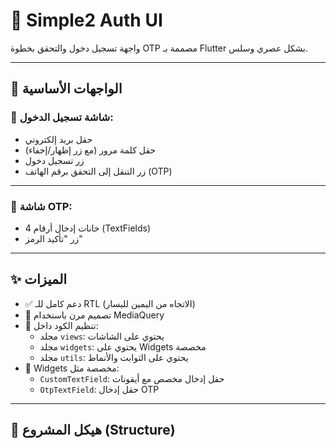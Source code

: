 # 💼 Simple2 Auth UI

واجهة تسجيل دخول والتحقق بخطوة OTP مصممة بـ Flutter بشكل عصري وسلس.

---

## 🧩 الواجهات الأساسية

### 🔐 شاشة تسجيل الدخول:

- حقل بريد إلكتروني
- حقل كلمة مرور (مع زر إظهار/إخفاء)
- زر تسجيل دخول
- زر التنقل إلى التحقق برقم الهاتف (OTP)

---

### 📲 شاشة OTP:

- 4 خانات إدخال أرقام (TextFields)
- زر "تأكيد الرمز"

---

## ✨ الميزات

- ✅ دعم كامل للـ RTL (الاتجاه من اليمين لليسار)
- 🎨 تصميم مرن باستخدام MediaQuery
- 🧱 تنظيم الكود داخل:
  - مجلد `views`: يحتوي على الشاشات
  - مجلد `widgets`: يحتوي على Widgets مخصصة
  - مجلد `utils`: يحتوي على الثوابت والأنماط
- 🧩 Widgets مخصصة مثل:
  - `CustomTextField`: حقل إدخال مخصص مع أيقونات
  - `OtpTextField`: حقل إدخال OTP

---

## 📁 هيكل المشروع (Structure)

